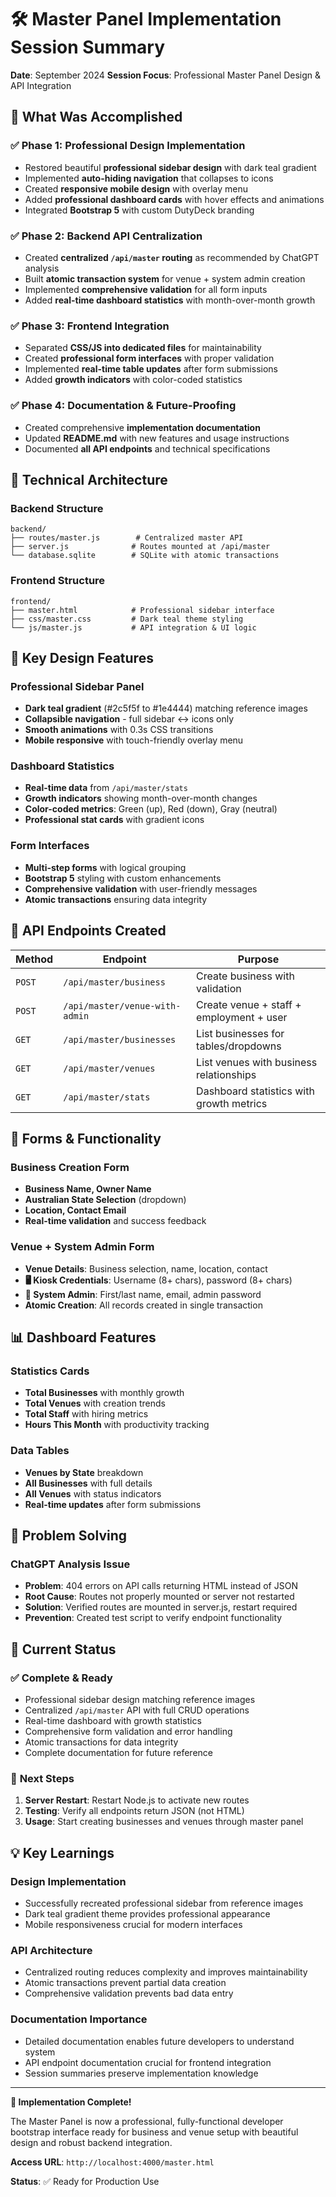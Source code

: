# 🛠️ Master Panel Implementation Session Summary

**Date**: September 2024
**Session Focus**: Professional Master Panel Design & API Integration

## 🎯 What Was Accomplished

### ✅ **Phase 1: Professional Design Implementation**
- Restored beautiful **professional sidebar design** with dark teal gradient
- Implemented **auto-hiding navigation** that collapses to icons
- Created **responsive mobile design** with overlay menu
- Added **professional dashboard cards** with hover effects and animations
- Integrated **Bootstrap 5** with custom DutyDeck branding

### ✅ **Phase 2: Backend API Centralization**
- Created **centralized `/api/master` routing** as recommended by ChatGPT analysis
- Built **atomic transaction system** for venue + system admin creation
- Implemented **comprehensive validation** for all form inputs
- Added **real-time dashboard statistics** with month-over-month growth

### ✅ **Phase 3: Frontend Integration**
- Separated **CSS/JS into dedicated files** for maintainability
- Created **professional form interfaces** with proper validation
- Implemented **real-time table updates** after form submissions
- Added **growth indicators** with color-coded statistics

### ✅ **Phase 4: Documentation & Future-Proofing**
- Created comprehensive **implementation documentation**
- Updated **README.md** with new features and usage instructions
- Documented **all API endpoints** and technical specifications

## 🔧 **Technical Architecture**

### Backend Structure
```
backend/
├── routes/master.js        # Centralized master API
├── server.js              # Routes mounted at /api/master
└── database.sqlite        # SQLite with atomic transactions
```

### Frontend Structure
```
frontend/
├── master.html            # Professional sidebar interface
├── css/master.css         # Dark teal theme styling
└── js/master.js           # API integration & UI logic
```

## 🎨 **Key Design Features**

### Professional Sidebar Panel
- **Dark teal gradient** (#2c5f5f to #1e4444) matching reference images
- **Collapsible navigation** - full sidebar ↔ icons only
- **Smooth animations** with 0.3s CSS transitions
- **Mobile responsive** with touch-friendly overlay menu

### Dashboard Statistics
- **Real-time data** from `/api/master/stats`
- **Growth indicators** showing month-over-month changes
- **Color-coded metrics**: Green (up), Red (down), Gray (neutral)
- **Professional stat cards** with gradient icons

### Form Interfaces
- **Multi-step forms** with logical grouping
- **Bootstrap 5** styling with custom enhancements
- **Comprehensive validation** with user-friendly messages
- **Atomic transactions** ensuring data integrity

## 🚀 **API Endpoints Created**

| Method | Endpoint | Purpose |
|--------|----------|---------|
| `POST` | `/api/master/business` | Create business with validation |
| `POST` | `/api/master/venue-with-admin` | Create venue + staff + employment + user |
| `GET` | `/api/master/businesses` | List businesses for tables/dropdowns |
| `GET` | `/api/master/venues` | List venues with business relationships |
| `GET` | `/api/master/stats` | Dashboard statistics with growth metrics |

## 🎯 **Forms & Functionality**

### Business Creation Form
- **Business Name, Owner Name**
- **Australian State Selection** (dropdown)
- **Location, Contact Email**
- **Real-time validation** and success feedback

### Venue + System Admin Form
- **Venue Details**: Business selection, name, location, contact
- **🖥️ Kiosk Credentials**: Username (8+ chars), password (8+ chars)
- **👤 System Admin**: First/last name, email, admin password
- **Atomic Creation**: All records created in single transaction

## 📊 **Dashboard Features**

### Statistics Cards
- **Total Businesses** with monthly growth
- **Total Venues** with creation trends
- **Total Staff** with hiring metrics
- **Hours This Month** with productivity tracking

### Data Tables
- **Venues by State** breakdown
- **All Businesses** with full details
- **All Venues** with status indicators
- **Real-time updates** after form submissions

## 🔄 **Problem Solving**

### ChatGPT Analysis Issue
- **Problem**: 404 errors on API calls returning HTML instead of JSON
- **Root Cause**: Routes not properly mounted or server not restarted
- **Solution**: Verified routes are mounted in server.js, restart required
- **Prevention**: Created test script to verify endpoint functionality

## 🚀 **Current Status**

### ✅ **Complete & Ready**
- Professional sidebar design matching reference images
- Centralized `/api/master` API with full CRUD operations
- Real-time dashboard with growth statistics
- Comprehensive form validation and error handling
- Atomic transactions for data integrity
- Complete documentation for future reference

### 🎯 **Next Steps**
1. **Server Restart**: Restart Node.js to activate new routes
2. **Testing**: Verify all endpoints return JSON (not HTML)
3. **Usage**: Start creating businesses and venues through master panel

## 💡 **Key Learnings**

### Design Implementation
- Successfully recreated professional sidebar from reference images
- Dark teal gradient theme provides professional appearance
- Mobile responsiveness crucial for modern interfaces

### API Architecture
- Centralized routing reduces complexity and improves maintainability
- Atomic transactions prevent partial data creation
- Comprehensive validation prevents bad data entry

### Documentation Importance
- Detailed documentation enables future developers to understand system
- API endpoint documentation crucial for frontend integration
- Session summaries preserve implementation knowledge

---

**🎉 Implementation Complete!**

The Master Panel is now a professional, fully-functional developer bootstrap interface ready for business and venue setup with beautiful design and robust backend integration.

**Access URL**: `http://localhost:4000/master.html`

**Status**: ✅ Ready for Production Use